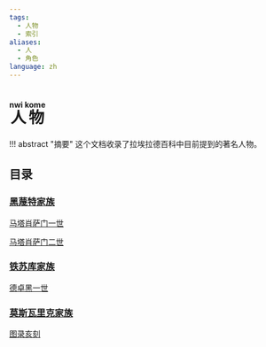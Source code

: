 ```yaml
---
tags:
  - 人物
  - 索引
aliases:
  - 人
  - 角色
language: zh
---
```

# <ruby>人物<rt>nwi kome</rt></ruby>

!!! abstract "摘要"
	这个文档收录了拉埃拉德百科中目前提到的著名人物。

## 目录

### [黑蔑特家族](../概念/黑蔑特.md)

[马塔肖萨门一世](黑蔑特/马塔肖萨门一世.md)

[马塔肖萨门二世](黑蔑特/马塔肖萨门二世.md)

### [铁苏库家族](../概念/铁苏库.md)

[德卓黑一世](铁苏库/德卓黑一世.md)

### [莫斯瓦里克家族](../国家与王朝/莫斯瓦里克王朝.md)

[图录亥刻](莫斯瓦里克/图录亥刻.md)
